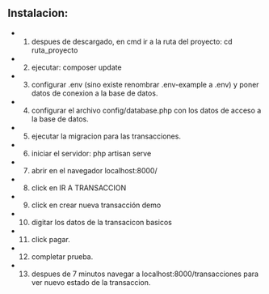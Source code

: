 ## Instalacion:

- 1. despues de descargado, en cmd ir a la ruta del proyecto: cd ruta_proyecto
- 2. ejecutar: composer update
- 3. configurar .env (sino existe renombrar .env-example a .env)  y poner datos de conexion a la base de datos.
- 4. configurar el archivo config/database.php con los datos de acceso a  la base de datos.
- 5. ejecutar la migracion para las transacciones.
- 6. iniciar el servidor: php artisan serve
- 7. abrir en el navegador localhost:8000/
- 8. click en IR A TRANSACCION
- 9. click en crear nueva transacción demo
- 10. digitar los datos de la transacicon basicos
- 11. click pagar.
- 12. completar prueba.
- 13. despues de 7 minutos navegar a localhost:8000/transacciones para ver nuevo estado de la transaccion.
